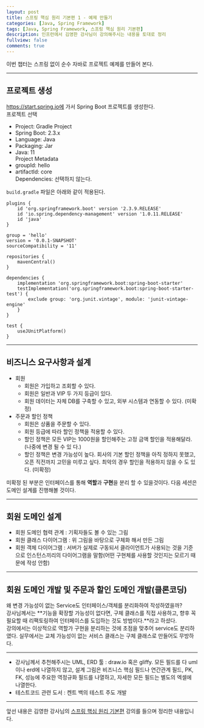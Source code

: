 ```yaml
---
layout: post
title: 스프링 핵심 원리 기본편 1 - 예제 만들기
categories: [Java, Spring Framework]
tags: [Java, Spring Framework, 스프링 핵심 원리 기본편]
description: 인프런에서 김영한 강사님이 강의해주시는 내용을 토대로 정리  
fullview: false
comments: true
---
```


이번 챕터는 스프링 없이 순수 자바로 프로젝트 예제를 만들어 본다.

***

## 프로젝트 생성
https://start.spring.io에 가서 Spring Boot 프로젝트를 생성한다.  
프로젝트 선택  
* Project: Gradle Project  
* Spring Boot: 2.3.x  
*  Language: Java  
*   Packaging: Jar  
*   Java: 11  
Project Metadata  
* groupId: hello   
* artifactId: core  
Dependencies: 선택하지 않는다.

```build.gradle``` 파일은 아래와 같이 적용된다.   

```
plugins {
	id 'org.springframework.boot' version '2.3.9.RELEASE'
	id 'io.spring.dependency-management' version '1.0.11.RELEASE'
	id 'java'
}

group = 'hello'
version = '0.0.1-SNAPSHOT'
sourceCompatibility = '11'

repositories {
	mavenCentral()
}

dependencies {
	implementation 'org.springframework.boot:spring-boot-starter'
	testImplementation('org.springframework.boot:spring-boot-starter-test') {
		exclude group: 'org.junit.vintage', module: 'junit-vintage-engine'
	}
}

test {
	useJUnitPlatform()
}
```

***
## 비즈니스 요구사항과 설계
* 회원
	* 회원은 가입하고 조회할 수 있다.
	* 회원은 일반과 VIP 두 가지 등급이 있다.
	* 회원 데이터는 자체 DB를 구축할 수 있고, 외부 시스템과 연동할 수 있다. (미확정)
* 주문과 할인 정책
	* 회원은 상품을 주문할 수 있다.
	* 회원 등급에 따라 할인 정책을 적용할 수 있다.
	* 할인 정책은 모든 VIP는 1000원을 할인해주는 고정 금액 할인을 적용해달라. (나중에 변경 될 수 있
다.)
	* 할인 정책은 변경 가능성이 높다. 회사의 기본 할인 정책을 아직 정하지 못했고, 오픈 직전까지 고민을
미루고 싶다. 최악의 경우 할인을 적용하지 않을 수 도 있다. (미확정)  

미확정 된 부분은 인터페이스를 통해 **역할**과 **구현**을 분리 할 수 있을것이다. 다음 세션은 도메인 설계를 진행해볼 것이다.

***
## 회원 도메인 설계  
* 회원 도메인 협력 관계 :  기획자들도 볼 수 있는 그림
* 회원 클래스 다이어그램 : 위 그림을 바탕으로 구체화 해서 만든 그림
* 회원 객체 다이어그램 : 서버가 실제로 구동되서 클라이언트가 사용되는 것을 기준으로 인스턴스끼리의 다이어그램을 말함(어떤 구현체를 사용할 것인지는 모르기 때문에 작성 안함)  

*** 
## 회원 도메인 개발 및 주문과 할인 도메인 개발(클론코딩)
왜 변경 가능성이 없는 Service도 인터페이스/객체를 분리화하여 작성하였을까?   
강사님께서는 **기능을 확장할 가능성이 없다면, 구체 클래스를 직접 사용하고, 향후 꼭 필요할 때 리팩토링하여 인터페이스를 도입하는 것도 방법이다.**라고 하셨다.   
강의에서는 이상적으로 역할가 구현을 분리하는 것에 초점을 맞추어 service도 분리하였다.  실무에서는 교체 가능성이 없는 서비스 클래스는 구체 클래스로 만들어도 무방하다.  

***
* 강사님께서 추천해주시는 UML, ERD 툴 : draw.io 혹은 gliffy. 모든 필드를 다 uml이나 erd에 나열하지 않고, 설계 그림은 비즈니스 핵심 필드나 연간관계 필드, PK, FK, 성능에 주요한 역정규화 필드를 나열하고, 자세한 모든 필드는 별도의 엑셀에 나열한다.   
* 테스트코드 관련 도서 : 켄트 백의 테스트 주도 개발

***

앞선 내용은 김영한 강사님의 [스프링 핵심 원리 기본편](https://www.inflearn.com/course/%EC%8A%A4%ED%94%84%EB%A7%81-%ED%95%B5%EC%8B%AC-%EC%9B%90%EB%A6%AC-%EA%B8%B0%EB%B3%B8%ED%8E%B8) 강의를 들으며 정리한 내용입니다.  

